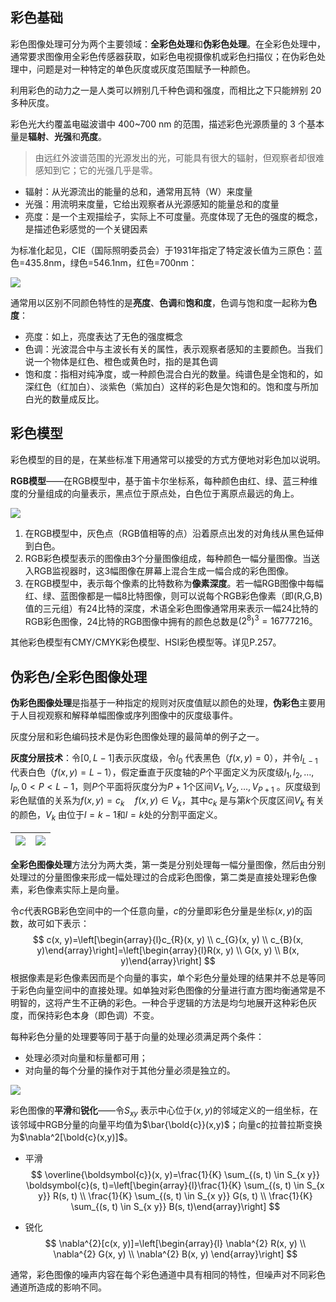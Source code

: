 ## 彩色基础

彩色图像处理可分为两个主要领域：**全彩色处理**和**伪彩色处理**。在全彩色处理中，通常要求图像用全彩色传感器获取，如彩色电视摄像机或彩色扫描仪；在伪彩色处理中，问题是对一种特定的单色灰度或灰度范围赋予一种颜色。

利用彩色的动力之一是人类可以辨别几千种色调和强度，而相比之下只能辨别 20 多种灰度。

彩色光大约覆盖电磁波谱中 400~700 nm 的范围，描述彩色光源质量的 3 个基本量是**辐射**、**光强**和**亮度**。

> 由远红外波谱范围的光源发出的光，可能具有很大的辐射，但观察者却很难感知到它；它的光强几乎是零。

- 辐射：从光源流出的能量的总和，通常用瓦特（W）来度量
- 光强：用流明来度量，它给出观察者从光源感知的能量总和的度量
- 亮度：是一个主观描绘子，实际上不可度量。亮度体现了无色的强度的概念，是描述色彩感觉的一个关键因素

为标准化起见，CIE（国际照明委员会）于1931年指定了特定波长值为三原色：蓝色=435.8nm，绿色=546.1nm，红色=700nm：

![](https://chua-n.gitee.io/figure-bed/notebook/杂技/CV/81.png)

通常用以区别不同颜色特性的是**亮度**、**色调**和**饱和度**，色调与饱和度一起称为**色度**：

- 亮度：如上，亮度表达了无色的强度概念
- 色调：光波混合中与主波长有关的属性，表示观察者感知的主要颜色。当我们说一个物体是红色、橙色或黄色时，指的是其色调
- 饱和度：指相对纯净度，或一种颜色混合白光的数量。纯谱色是全饱和的，如深红色（红加白）、淡紫色（紫加白）这样的彩色是欠饱和的。饱和度与所加白光的数量成反比。

## 彩色模型

彩色模型的目的是，在某些标准下用通常可以接受的方式方便地对彩色加以说明。

**RGB模型**——在RGB模型中，基于笛卡尔坐标系，每种颜色由红、绿、蓝三种维度的分量组成的向量表示，黑点位于原点处，白色位于离原点最远的角上。

![](https://chua-n.gitee.io/figure-bed/notebook/杂技/CV/82.png)

1. 在RGB模型中，灰色点（RGB值相等的点）沿着原点出发的对角线从黑色延伸到白色。
2. RGB彩色模型表示的图像由3个分量图像组成，每种颜色一幅分量图像。当送入RGB监视器时，这3幅图像在屏幕上混合生成一幅合成的彩色图像。
3. 在RGB模型中，表示每个像素的比特数称为**像素深度**。若一幅RGB图像中每幅红、绿、蓝图像都是一幅8比特图像，则可以说每个RGB彩色像素（即(R,G,B)值的三元组）有24比特的深度，术语全彩色图像通常用来表示一幅24比特的RGB彩色图像，24比特的RGB图像中拥有的颜色总数是$(2^8)^3=16777216$。

其他彩色模型有CMY/CMYK彩色模型、HSI彩色模型等。详见P.257。

## 伪彩色/全彩色图像处理

**伪彩色图像处理**是指基于一种指定的规则对灰度值赋以颜色的处理，**伪彩色**主要用于人目视观察和解释单幅图像或序列图像中的灰度级事件。

灰度分层和彩色编码技术是伪彩色图像处理的最简单的例子之一。

**灰度分层技术**：令$[0,L−1]$表示灰度级，令$l_0$ 代表黑色（$f(x,y)=0$），并令$l_{L−1}$ 代表白色（$f(x,y)=L−1$），假定垂直于灰度轴的$P$个平面定义为灰度级$l_1,l_2,…,l_P,0<P<L−1$，则$P$个平面将灰度分为$P+1$个区间$V_1,V_2,…,V_{P+1}$ 。灰度级到彩色赋值的关系为$f(x,y)=c_k\quad f(x,y)∈V_k$，其中$c_k$ 是与第$k$个灰度区间$V_k$ 有关的颜色，$V_k$ 由位于$l=k−1$和$l=k$处的分割平面定义。

| ![](https://chua-n.gitee.io/figure-bed/notebook/杂技/CV/83.png) | ![](https://chua-n.gitee.io/figure-bed/notebook/杂技/CV/84.png) |
| --------------------------------------------------- | --------------------------------------------------- |

**全彩色图像处理**方法分为两大类，第一类是分别处理每一幅分量图像，然后由分别处理过的分量图像来形成一幅处理过的合成彩色图像，第二类是直接处理彩色像素，彩色像素实际上是向量。

令$c$代表RGB彩色空间中的一个任意向量，$c$的分量即彩色分量是坐标$(x,y)$的函数，故可如下表示：
$$
c(x, y)=\left[\begin{array}{l}c_{R}(x, y) \\ c_{G}(x, y) \\ c_{B}(x, y)\end{array}\right]=\left[\begin{array}{l}R(x, y) \\ G(x, y) \\ B(x, y)\end{array}\right]
$$
根据像素是彩色像素因而是个向量的事实，单个彩色分量处理的结果并不总是等同于彩色向量空间中的直接处理。如单独对彩色图像的分量进行直方图均衡通常是不明智的，这将产生不正确的彩色。一种合乎逻辑的方法是均匀地展开这种彩色灰度，而保持彩色本身（即色调）不变。

每种彩色分量的处理要等同于基于向量的处理必须满足两个条件：

- 处理必须对向量和标量都可用；
- 对向量的每个分量的操作对于其他分量必须是独立的。

![](https://chua-n.gitee.io/figure-bed/notebook/杂技/CV/85.png)

彩色图像的**平滑**和**锐化**——令$S_{xy}$ 表示中心位于$(x,y)$的邻域定义的一组坐标，在该邻域中RGB分量的向量平均值为$\bar{\bold{c}}(x,y)$；向量c的拉普拉斯变换为$\nabla^2[\bold{c}(x,y)]$。

- 平滑
    $$
    \overline{\boldsymbol{c}}(x, y)=\frac{1}{K} \sum_{(s, t) \in S_{x y}} \boldsymbol{c}(s, t)=\left[\begin{array}{l}\frac{1}{K} \sum_{(s, t) \in S_{x y}} R(s, t) \\ \frac{1}{K} \sum_{(s, t) \in S_{x y}} G(s, t) \\ \frac{1}{K} \sum_{(s, t) \in S_{x y}} B(s, t)\end{array}\right]
    $$

- 锐化
    $$
    \nabla^{2}[c(x, y)]=\left[\begin{array}{l}
    \nabla^{2} R(x, y) \\
    \nabla^{2} G(x, y) \\
    \nabla^{2} B(x, y)
    \end{array}\right]
    $$

通常，彩色图像的噪声内容在每个彩色通道中具有相同的特性，但噪声对不同彩色通道所造成的影响不同。
